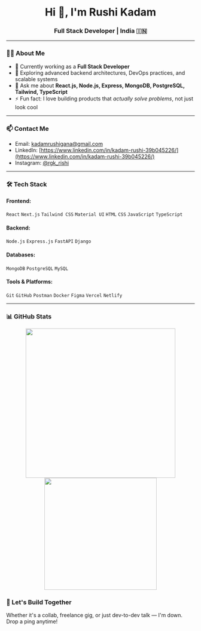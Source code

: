 <h1 align="center">Hi 👋, I'm Rushi Kadam</h1>
<h3 align="center">Full Stack Developer | India 🇮🇳</h3>

---

### 👨‍💻 About Me

- 🔭 Currently working as a **Full Stack Developer**
- 🌱 Exploring advanced backend architectures, DevOps practices, and scalable systems
- 💬 Ask me about **React.js, Node.js, Express, MongoDB, PostgreSQL, Tailwind, TypeScript**
- ⚡ Fun fact: I love building products that *actually solve problems*, not just look cool

---

### 📫 Contact Me

- Email: [kadamrushigana@gmail.com](mailto:kadamrushigana@gmail.com)  
- LinkedIn: [https://www.linkedin.com/in/kadam-rushi-39b045226/](https://www.linkedin.com/in/kadam-rushi-39b045226/)  
- Instagram: [@rgk_rishi](https://instagram.com/rgk_rishi)

---

### 🛠️ Tech Stack

#### Frontend:
`React` `Next.js` `Tailwind CSS` `Material UI` `HTML` `CSS` `JavaScript` `TypeScript`

#### Backend:
`Node.js` `Express.js` `FastAPI` `Django`

#### Databases:
`MongoDB` `PostgreSQL` `MySQL`

#### Tools & Platforms:
`Git` `GitHub` `Postman` `Docker` `Figma` `Vercel` `Netlify`

---

### 📊 GitHub Stats

<p align="center">
  <img src="https://github-readme-stats.vercel.app/api?username=rishirgk&show_icons=true&theme=radical" width="400" />
  <img src="https://github-readme-stats.vercel.app/api/top-langs/?username=rishirgk&layout=compact&theme=radical" width="300" />
</p>

 

### 🚀 Let's Build Together

Whether it's a collab, freelance gig, or just dev-to-dev talk — I'm down. Drop a ping anytime!

